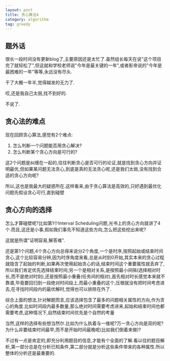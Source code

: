```yaml
---
layout: post
title: 贪心算法4
category: algorithm
tag: greedy
---
```


## 题外话

很长一段时间没有更新blog了,主要原因还是太忙了.虽然组长每天在说"这个项目完了就轻松了",但这就和学校老师说"今年是最关键的一年",或者影帝说的"今年是最困难的一年"等等,永远没有尽头.

干了大概一年半,觉得越发的无力了.

哎,还是我自己太弱,找不到好的.

不说了.

## 贪心法的难点

现在回顾贪心算法,感觉有2个难点:

1. 怎么判断一个问题能否用贪心解决?
2. 怎么判断某个贪心方向是可行的?

这2个问题是纠缠在一起的,往往判断贪心是否可行的论证,就是找到贪心方向并证明最优,但如果某问题无法贪心,到底是真的无法贪心呢,还是我们太弱,没有找到合适的贪心方向呢?

所以,这也是我最大的疑惑所在.这样看来,由于贪心算法是高效的,只好遇到最优化问题先假设贪心可行,直到碰壁

## 贪心方向的选择

怎么才算碰壁呢?比如第1个Interval Scheduling问题,光书上的贪心方向就讲了4个.而且,这还是小事,假如我们事先不知道这些方向,怎么把这些挖出来呢?

这就是所谓"证明容易,解答难".

还是第1个问题,4个贪心方向总得来说分2个角度,一个是时序,按照起始或结束时间贪心,这个比较容易分辨,因为时序角度来看,总是从时刻0开始,其实本来的贪心过程就隐含了起始的判断,如果再次使用起始贪心的话,结束时间这个重要属性就丢弃了,所以我们肯定优先选择结束时间;另一个是相对关系,是按照最小间隔(选择相对时长,而不是绝对时刻),还是按照最小重叠(任务间的相对),首先相对时长感觉本来就不靠谱,毕竟要回归到一段绝对时间段上,而最小重叠的这个,压根就没有把时间考虑进去,在寻找时间段内的最优解时,觉得也可以排除在外了.

综合上面的想法,针对解题而言,应该选择包含了最多的问题相关属性的方向,作为贪心的角度.比如时间段内最多数量,那么绝对时间需要考虑进来,起始和结束时间也都需要考虑,这种情况下,自然结束时间优先是个自然的考量

当然,这样的选择有些想当然尔.比如为什么执着与一维呢?万一贪心方向是双的呢?为什么非要结束时间最早,而不是开始时间最晚呢(比如我们倒着来做)?

不过有一点是肯定的,即充分利用题目的信息,才能有个全面的了解.看以往的题目解析,第一部分总是在分析已知条件,第二部分就是分析这些条件带来的各种属性.所以整体的分析还是最重要的.
